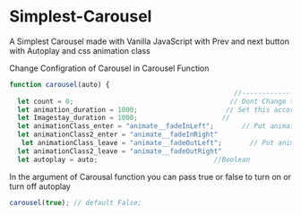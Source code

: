 # Simplest-Carousel
A Simplest Carousel made with Vanilla JavaScript with Prev and next button with Autoplay and css animation class


Change Configration of Carousel in Carousel Function

```js
function carousel(auto) {
                                                        //-------------- Configurations ---------------//
  let count = 0;                                       // Dont Change this Otherwise Some images wont show up
  let animation_duration = 1000;                      // Set this according to you css animation duration
  let Imagestay_duration = 1000;                     //
  let animationClass_enter = "animate__fadeInLeft";       // Put animation css class name here
  let animationClass2_enter = "animate__fadeInRight"
   let animationClass_leave = "animate__fadeOutLeft";       // Put animation css class name here
  let animationClass2_leave = "animate__fadeOutRight"
  let autoplay = auto;                             //Boolean
```
In the argument of Carousal function you can pass true or false to turn on or turn off autoplay 
```js
carousel(true); // default False;
```
